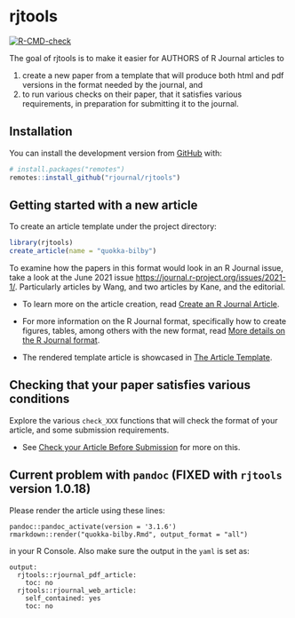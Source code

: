 
<!-- README.md is generated from README.Rmd. Please edit that file -->

# rjtools

<!-- badges: start -->

[![R-CMD-check](https://github.com/rjournal/rjtools/workflows/R-CMD-check/badge.svg)](https://github.com/rjournal/rjtools/actions)
<!-- badges: end -->

The goal of rjtools is to make it easier for AUTHORS of R Journal
articles to

1.  create a new paper from a template that will produce both html and
    pdf versions in the format needed by the journal, and
2.  to run various checks on their paper, that it satisfies various
    requirements, in preparation for submitting it to the journal.

## Installation

<!-- You can install the released version of rjtools from [CRAN](https://CRAN.R-project.org) with: -->

<!-- ``` r -->

<!-- install.packages("rjtools") -->

<!-- ``` -->

<!-- And the development version from [GitHub](https://github.com/rjournal/rjtools) with: -->

You can install the development version from
[GitHub](https://github.com/rjournal/rjtools) with:

``` r
# install.packages("remotes")
remotes::install_github("rjournal/rjtools")
```

## Getting started with a new article

To create an article template under the project directory:

``` r
library(rjtools)
create_article(name = "quokka-bilby")
```

To examine how the papers in this format would look in an R Journal
issue, take a look at the June 2021 issue
<https://journal.r-project.org/issues/2021-1/>. Particularly articles by
Wang, and two articles by Kane, and the editorial.

- To learn more on the article creation, read [Create an R Journal
  Article](https://rjournal.github.io/rjtools/articles/create_article.html).

- For more information on the R Journal format, specifically how to
  create figures, tables, among others with the new format, read [More
  details on the R Journal
  format](https://rjournal.github.io/rjtools/articles/format-details.html).

- The rendered template article is showcased in [The Article
  Template](https://rjournal.github.io/rjtools/articles/article_template.html).

## Checking that your paper satisfies various conditions

Explore the various `check_XXX` functions that will check the format of
your article, and some submission requirements.

- See [Check your Article Before
  Submission](https://rjournal.github.io/rjtools/articles/check_functions.html)
  for more on this.

## Current problem with `pandoc` (FIXED with `rjtools` version 1.0.18)

Please render the article using these lines:

    pandoc::pandoc_activate(version = '3.1.6')
    rmarkdown::render("quokka-bilby.Rmd", output_format = "all")

in your R Console. Also make sure the output in the `yaml` is set as:

    output: 
      rjtools::rjournal_pdf_article:
        toc: no
      rjtools::rjournal_web_article:
        self_contained: yes
        toc: no
